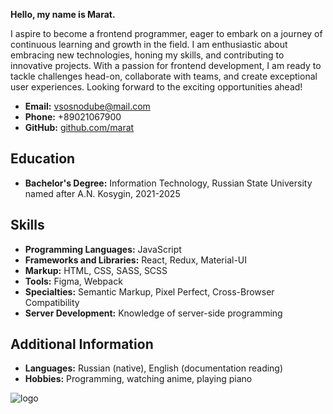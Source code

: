 **Hello, my name is Marat.**

I aspire to become a frontend programmer, eager to embark on a journey of continuous learning and growth in the field. I am enthusiastic about embracing new technologies, honing my skills, and contributing to innovative projects. With a passion for frontend development, I am ready to tackle challenges head-on, collaborate with teams, and create exceptional user experiences. Looking forward to the exciting opportunities ahead!

- **Email:** vsosnodube@mail.com
- **Phone:** +89021067900
- **GitHub:** [github.com/marat](https://github.com/marat)

## Education
- **Bachelor's Degree:** Information Technology, Russian State University named after A.N. Kosygin, 2021-2025

## Skills
- **Programming Languages:** JavaScript
- **Frameworks and Libraries:** React, Redux, Material-UI
- **Markup:** HTML, CSS, SASS, SCSS
- **Tools:** Figma, Webpack
- **Specialties:** Semantic Markup, Pixel Perfect, Cross-Browser Compatibility
- **Server Development:** Knowledge of server-side programming

## Additional Information
- **Languages:** Russian (native), English (documentation reading)
- **Hobbies:** Programming, watching anime, playing piano

![logo](https://media3.giphy.com/media/RJzm826vu7WbJvBtxX/giphy.gif?cid=6c09b952onxpeco5wk93ng75zw6a1zm15ai31kmpw6lwdvjq&ep=v1_internal_gif_by_id&rid=giphy.gif&ct=s)
